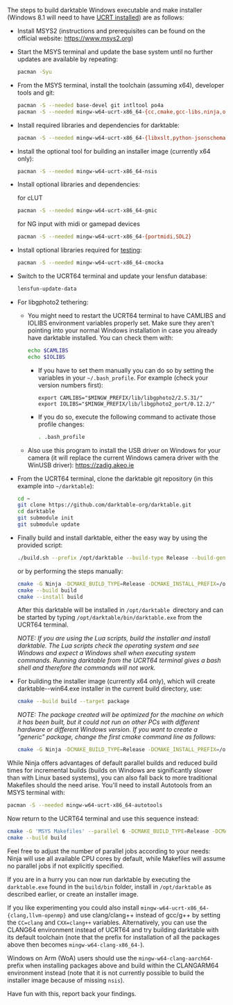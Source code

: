 The steps to build darktable Windows executable and make installer (Windows 8.1 will need to have
[UCRT installed](https://support.microsoft.com/en-us/topic/update-for-universal-c-runtime-in-windows-c0514201-7fe6-95a3-b0a5-287930f3560c))
are as follows:

* Install MSYS2 (instructions and prerequisites can be found on the official website: https://www.msys2.org)

* Start the MSYS terminal and update the base system until no further updates are available by repeating:
    ```bash
    pacman -Syu
    ```

* From the MSYS terminal, install the toolchain (assuming x64), developer tools and git:
    ```bash
    pacman -S --needed base-devel git intltool po4a
    pacman -S --needed mingw-w64-ucrt-x86_64-{cc,cmake,gcc-libs,ninja,omp}
    ```

* Install required libraries and dependencies for darktable:
    ```bash
    pacman -S --needed mingw-w64-ucrt-x86_64-{libxslt,python-jsonschema,curl,drmingw,exiv2,gettext,gmic,graphicsmagick,gtk3,icu,imath,iso-codes,lcms2,lensfun,libavif,libgphoto2,libheif,libjpeg-turbo,libjxl,libpng,libraw,librsvg,libsecret,libtiff,libwebp,libxml2,lua,openexr,openjpeg2,osm-gps-map,pugixml,sqlite3,webp-pixbuf-loader,zlib}
    ```

* Install the optional tool for building an installer image (currently x64 only):
    ```bash
    pacman -S --needed mingw-w64-ucrt-x86_64-nsis
    ```

* Install optional libraries and dependencies:

    for cLUT
    ```bash
    pacman -S --needed mingw-w64-ucrt-x86_64-gmic
    ```
    for NG input with midi or gamepad devices
    ```bash
    pacman -S --needed mingw-w64-ucrt-x86_64-{portmidi,SDL2}
    ```

* Install optional libraries required for [testing](../../src/tests/unittests):
    ```bash
    pacman -S --needed mingw-w64-ucrt-x86_64-cmocka
    ```

* Switch to the UCRT64 terminal and update your lensfun database:
    ```bash
    lensfun-update-data
    ```

* For libgphoto2 tethering:
    * You might need to restart the UCRT64 terminal to have CAMLIBS and IOLIBS environment variables properly set.
    Make sure they aren't pointing into your normal Windows installation in case you already have darktable installed.
    You can check them with:
        ```bash
        echo $CAMLIBS
        echo $IOLIBS
        ```
        * If you have to set them manually you can do so by setting the variables in your `~/.bash_profile`. For example (check your version numbers first):
            ```
            export CAMLIBS="$MINGW_PREFIX/lib/libgphoto2/2.5.31/"
            export IOLIBS="$MINGW_PREFIX/lib/libgphoto2_port/0.12.2/"
            ```
        * If you do so, execute the following command to activate those profile changes:
            ```bash
            . .bash_profile
            ```

    * Also use this program to install the USB driver on Windows for your camera (it will replace the current Windows camera driver with the WinUSB driver):
    https://zadig.akeo.ie

* From the UCRT64 terminal, clone the darktable git repository (in this example into `~/darktable`):
    ```bash
    cd ~
    git clone https://github.com/darktable-org/darktable.git
    cd darktable
    git submodule init
    git submodule update
    ```

* Finally build and install darktable, either the easy way by using the provided script:
    ```bash
    ./build.sh --prefix /opt/darktable --build-type Release --build-generator Ninja --install
    ```
    or by performing the steps manually:
    ```bash
    cmake -G Ninja -DCMAKE_BUILD_TYPE=Release -DCMAKE_INSTALL_PREFIX=/opt/darktable -S . -B build
    cmake --build build
    cmake --install build
    ```
    After this darktable will be installed in `/opt/darktable `directory and can be started by typing `/opt/darktable/bin/darktable.exe` from the UCRT64 terminal.

    *NOTE: If you are using the Lua scripts, build the installer and install darktable.
    The Lua scripts check the operating system and see Windows and expect a Windows shell when executing system commands.
    Running darktable from the UCRT64 terminal gives a bash shell and therefore the commands will not work.*

* For building the installer image (currently x64 only), which will create darktable-<VERSION>-win64.exe installer in the current build directory, use:
    ```bash
    cmake --build build --target package
    ```

    *NOTE: The package created will be optimized for the machine on which it has been built, but it could not run on other PCs with different hardware or different Windows version. If you want to create a "generic" package, change the first cmake command line as follows:*
    ```bash
    cmake -G Ninja -DCMAKE_BUILD_TYPE=Release -DCMAKE_INSTALL_PREFIX=/opt/darktable -DBINARY_PACKAGE_BUILD=ON -S . -B build
    ```

While Ninja offers advantages of default parallel builds and reduced build times for incremental builds (builds on Windows are significantly slower than with Linux based systems), you can also fall back to more traditional Makefiles should the need arise. You'll need to install Autotools from an MSYS terminal with:

```bash
pacman -S --needed mingw-w64-ucrt-x86_64-autotools
```

Now return to the UCRT64 terminal and use this sequence instead:

```bash
cmake -G 'MSYS Makefiles' --parallel 6 -DCMAKE_BUILD_TYPE=Release -DCMAKE_INSTALL_PREFIX=/opt/darktable -S . -B build
cmake --build build
```

Feel free to adjust the number of parallel jobs according to your needs: Ninja will use all available CPU cores by default, while Makefiles will assume no parallel jobs if not explicitly specified.

If you are in a hurry you can now run darktable by executing the `darktable.exe` found in the `build/bin` folder, install in `/opt/darktable` as described earlier, or create an installer image.

If you like experimenting you could also install `mingw-w64-ucrt-x86_64-{clang,llvm-openmp}` and use clang/clang++ instead of gcc/g++ by setting the `CC=clang` and `CXX=clang++` variables. Alternatively, you can use the CLANG64 environment instead of UCRT64 and try building darktable with its default toolchain (note that the prefix for installation of all the packages above then becomes `mingw-w64-clang-x86_64-`).

Windows on Arm (WoA) users should use the `mingw-w64-clang-aarch64-` prefix when installing packages above and build within the CLANGARM64 environment instead (note that it is not currently possible to build the installer image because of missing `nsis`).

Have fun with this, report back your findings.

